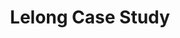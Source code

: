 ---
title: "Lelong Case Study"
description: "This is the Lelong Case Study"
draft: false
layout: "lelong_case_study"
type: "lelong_case_study"
---